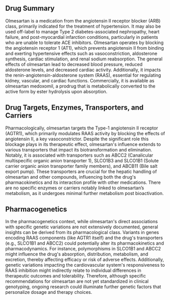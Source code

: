 ## Drug Summary
Olmesartan is a medication from the angiotensin II receptor blocker (ARB) class, primarily indicated for the treatment of hypertension. It may also be used off-label to manage Type 2 diabetes-associated nephropathy, heart failure, and post-myocardial infarction conditions, particularly in patients who are unable to tolerate ACE inhibitors. Olmesartan operates by blocking the angiotensin receptor 1 (AT1), which prevents angiotensin II from binding and exerting hypertensive effects such as vasoconstriction, aldosterone synthesis, cardiac stimulation, and renal sodium reabsorption. The general effects of olmesartan lead to decreased blood pressure, reduced aldosterone levels, and decreased cardiac activity. Additionally, it impacts the renin-angiotensin-aldosterone system (RAAS), essential for regulating kidney, vascular, and cardiac functions. Commercially, it is available as olmesartan medoxomil, a prodrug that is metabolically converted to the active form by ester hydrolysis upon absorption.

## Drug Targets, Enzymes, Transporters, and Carriers
Pharmacologically, olmesartan targets the Type-1 angiotensin II receptor (AGTR1), which primarily modulates RAAS activity by blocking the effects of angiotensin II, a key vasoconstrictor. Despite the significant role this blockage plays in its therapeutic effect, olmesartan's influence extends to various transporters that impact its biotransformation and elimination. Notably, it is associated with transporters such as ABCC2 (Canalicular multispecific organic anion transporter 1), SLCO1B3 and SLCO1B1 (Solute carrier organic anion transporter family members), and ABCB11 (Bile salt export pump). These transporters are crucial for the hepatic handling of olmesartan and other compounds, influencing both the drug's pharmacokinetics and its interaction profile with other medications. There are no specific enzymes or carriers notably linked to olmesartan’s metabolism, as it undergoes minimal further metabolism post bioactivation.

## Pharmacogenetics
In the pharmacogenetics context, while olmesartan's direct associations with specific genetic variations are not extensively documented, general insights can be derived from its pharmacological class. Variants in genes encoding RAAS components (like AGTR1 itself) and the drug's transporters (e.g., SLCO1B1 and ABCC2) could potentially alter its pharmacokinetics and pharmacodynamics. For instance, polymorphisms in SLCO1B1 and ABCC2 might influence the drug's absorption, distribution, metabolism, and excretion, thereby affecting efficacy or risk of adverse effects. Additionally, genetic variations impacting the cardiovascular system's responsiveness to RAAS inhibition might indirectly relate to individual differences in therapeutic outcomes and tolerability. Therefore, although specific recommendations for olmesartan are not yet standardized in clinical genotyping, ongoing research could illuminate further genetic factors that personalize dosage and therapy choices.